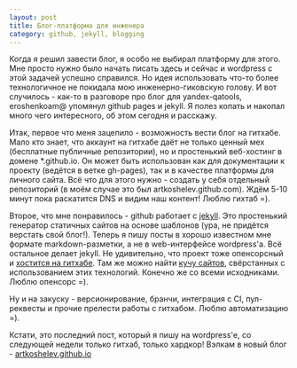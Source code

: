 ```yaml
---
layout: post
title: Блог-платформа для инженера
category: github, jekyll, blogging
---
```


Когда я решил завести блог, я особо не выбирал платформу для этого. Мне просто нужно было начать писать здесь и сейчас и wordpress с этой задачей успешно справился. Но идея использовать что-то более технологичное не покидала мою инженерно-гиковскую голову. И вот случилось - как-то в разговоре про блог для yandex-qatools, eroshenkoam@ упомянул github pages и jekyll. Я полез копать и накопал много чего интересного, об этом сегодня и расскажу.

Итак, первое что меня зацепило - возможность вести блог на гитхабе. Мало кто знает, что аккаунт на гитхабе даёт не только ценный мех (бесплатные публичные репозитории), но и простенький веб-хостинг в домене *.github.io. Он может быть использован как для документации к проекту (ведётся в ветке gh-pages), так и в качестве платформы для личного сайта. Всё что для этого нужно - создать у себя отдельный репозиторий (в моём случае это был artkoshelev.github.com). Ждём 5-10 минут пока раскатится DNS и видим наш контент! Люблю гихтаб =).

Второе, что мне понравилось - github работает с [jekyll](http://jekyllrb.com/). Это простенький генератор статичных сайтов на основе шаблонов (ура, не придётся верстать свой блог!). Теперь я пишу посты в хорошо известном мне формате markdown-разметки, а не в web-интерфейсе wordpress'a. Всё остальное делает jekyll. Не удивительно, что проект тоже опенсорсный и [хостится на гитхабе](https://github.com/mojombo/jekyll). Там же можно найти [кучу сайтов](https://github.com/mojombo/jekyll/wiki/sites), свёрстанных с использованием этих технологий. Конечно же со всеми исходниками. Люблю опенсорс =).

Ну и на закуску - версионирование, бранчи, интеграция с CI, пул-реквесты и прочие прелести работы с гитхабом. Люблю автоматизацию =).

Кстати, это последний пост, который я пишу на wordpress'e, со следующей недели только гитхаб, только хардкор! Вэлкам в новый блог - [artkoshelev.github.io](http://artkoshelev.github.io/)